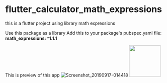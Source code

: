 # flutter_calculator_math_expressions
 this is a flutter project using library math expressions
 
 Use this package as a library
 Add this to your package's pubspec.yaml file: 
 **math_expressions: ^1.1.1**
 
 
 This is preview of this app
 ![Screenshot_20190917-014418](https://user-images.githubusercontent.com/35763779/64984880-ea398e00-d8ed-11e9-8d08-81f55b51e763.jpg)
 <img src="https://user-images.githubusercontent.com/35763779/64984880-ea398e00-d8ed-11e9-8d08-81f55b51e763.jpge" width="100" height="100">
